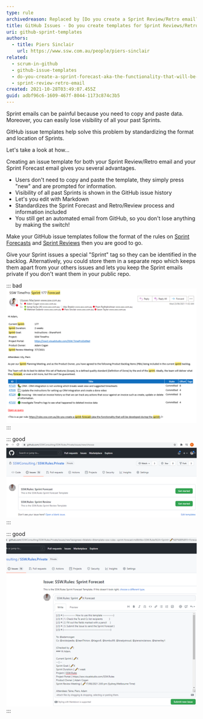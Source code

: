 ```yaml
---
type: rule
archivedreason: Replaced by [Do you create a Sprint Review/Retro email?](/rules/sprint-review-retro-email/)
title: GitHub Issues - Do you create templates for Sprint Reviews/Retros/Forecasts?
uri: github-sprint-templates
authors:
  - title: Piers Sinclair
    url: https://www.ssw.com.au/people/piers-sinclair
related:
  - scrum-in-github
  - github-issue-templates
  - do-you-create-a-sprint-forecast-aka-the-functionality-that-will-be-developed-during-the-sprint
  - sprint-review-retro-email
created: 2021-10-28T03:49:07.455Z
guid: adbf96c6-1609-467f-8044-1173c874c3b5
---
```


Sprint emails can be painful because you need to copy and paste data. Moreover, you can easily lose visibility of all your past Sprints.

GitHub issue templates help solve this problem by standardizing the format and location of Sprints.

Let's take a look at how...

<!--endintro-->

Creating an issue template for both your Sprint Review/Retro email and your Sprint Forecast email gives you several advantages.

* Users don't need to copy and paste the template, they simply press "new" and are prompted for information.
* Visibility of all past Sprints is shown in the GitHub issue history
* Let's you edit with Markdown
* Standardizes the Sprint Forecast and Retro/Review process and information included
* You still get an automated email from GitHub, so you don't lose anything by making the switch!

Make your GitHub issue templates follow the format of the rules on [Sprint Forecasts](/do-you-create-a-sprint-forecast-aka-the-functionality-that-will-be-developed-during-the-sprint) and [Sprint Reviews](/sprint-review-retro-email) then you are good to go.

Give your Sprint issues a special "Sprint" tag so they can be identified in the backlog. Alternatively, you could store them in a separate repo which keeps them apart from your others issues and lets you keep the Sprint emails private if you don't want them in your public repo.

::: bad
![Figure: Bad example - Sprint emails can easily become inconsistent and lost in your inbox](sprintemailtimepro.png)
:::

::: good
![Figure: Good example - With GitHub issues it's easy to spin up a Sprint Review or Forecast template](sprinttemplateissues.png)
:::

::: good
![Figure: Good example - Editing a Sprint Forecast or Review/Retro is super simple and enabled with Markdown!](editsprintforecast.png)
:::
